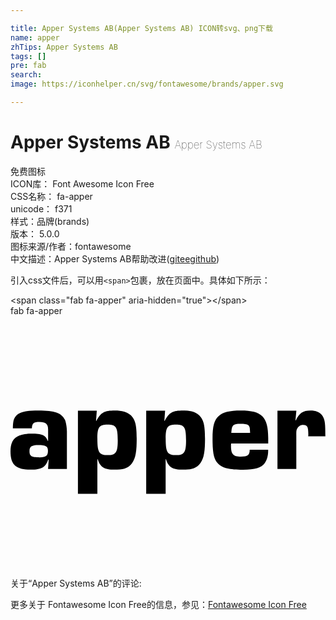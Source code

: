 ```yaml
---

title: Apper Systems AB(Apper Systems AB) ICON转svg、png下载
name: apper
zhTips: Apper Systems AB
tags: []
pre: fab
search: 
image: https://iconhelper.cn/svg/fontawesome/brands/apper.svg

---
```


# Apper Systems AB  <small style="font-size: 60%;font-weight: 100">Apper Systems AB</small>


<div class="detail-page">
<p>
<span><span class="badge-success badge">免费图标</span> </span>
<br/>
<span>
ICON库：
<span class="badge-secondary badge">Font Awesome Icon Free</span> 
</span>
<br/>
<span>
CSS名称：
<span class="badge-secondary badge">fa-apper</span> 
</span>
<br/>
<span>
unicode：
<span class="badge-secondary badge">f371</span> 
<copy-btn content='f371' btn-title=""></copy-btn>
<copy-btn :content='String.fromCodePoint(parseInt("f371", 16))' btn-title="复制U"></copy-btn>
</span><br/><span>样式：<span class="badge-light badge">品牌(brands)</span></span>
<br/>
<span>
版本：
<span class="badge-secondary badge">5.0.0</span> 
</span>
<br/>
<span>图标来源/作者：<span class="badge-light badge">fontawesome</span></span> 
<br/>
<span class="zh-detail">中文描述：<span class="badge-primary badge">Apper Systems AB</span><span class="help-link"><span>帮助改进</span>(<a href="https://gitee.com/liuwave/icon-helper/edit/master/json/fontawesome/brands/apper.json" target="_blank" rel="noopener noreferrer">gitee</a><a href="https://github.com/liuwave/icon-helper/edit/master/json/fontawesome/brands/apper.json" target="_blank" rel="noopener noreferrer">github</a></span>)</span><br/>
</p>
</div>
<div class="alert alert-dark">
  <i class="fab fa-apper fa-xs"></i>
  <i class="fab fa-apper fa-sm"></i>
  <i class="fab fa-apper fa-lg"></i>
  <i class="fab fa-apper fa-2x"></i>
  <i class="fab fa-apper fa-3x"></i>
  <i class="fab fa-apper fa-5x"></i>
  <i class="fab fa-apper fa-7x"></i>
</div>
<div>
  <p>引入css文件后，可以用<code>&lt;span&gt;</code>包裹，放在页面中。具体如下所示：    
  </p>
  <div class="alert alert-primary" style="font-size: 14px">
    &lt;span class="fab fa-apper" aria-hidden="true"&gt;&lt;/span&gt;
    <copy-btn content='<span class="fab fa-apper" aria-hidden="true"></span>'></copy-btn>
  </div>
  <div class="alert alert-secondary">
    <i class="fab fa-apper"
    style="font-size: 24px"
    aria-hidden="true"></i> fab fa-apper
    <copy-btn content="fab fa-apper" btn-title="复制图标名称"></copy-btn>
  </div>
</div>
<div id="svg" class="svg-wrap">
<svg xmlns="http://www.w3.org/2000/svg" viewBox="0 0 640 512"><path d="M42.1 239.1c22.2 0 29 2.8 33.5 14.6h.8v-22.9c0-11.3-4.8-15.4-17.9-15.4-11.3 0-14.4 2.5-15.1 12.8H4.8c.3-13.9 1.5-19.1 5.8-24.4C17.9 195 29.5 192 56.7 192c33 0 47.1 5 53.9 18.9 2 4.3 4 15.6 4 23.7v76.3H76.3l1.3-19.1h-1c-5.3 15.6-13.6 20.4-35.5 20.4-30.3 0-41.1-10.1-41.1-37.3 0-25.2 12.3-35.8 42.1-35.8zm17.1 48.1c13.1 0 16.9-3 16.9-13.4 0-9.1-4.3-11.6-19.6-11.6-13.1 0-17.9 3-17.9 12.1-.1 10.4 3.7 12.9 20.6 12.9zm77.8-94.9h38.3l-1.5 20.6h.8c9.1-17.1 15.9-20.9 37.5-20.9 14.4 0 24.7 3 31.5 9.1 9.8 8.6 12.8 20.4 12.8 48.1 0 30-3 43.1-12.1 52.9-6.8 7.3-16.4 10.1-33.2 10.1-20.4 0-29.2-5.5-33.8-21.2h-.8v70.3H137v-169zm80.9 60.7c0-27.5-3.3-32.5-20.7-32.5-16.9 0-20.7 5-20.7 28.7 0 28 3.5 33.5 21.2 33.5 16.4 0 20.2-5.6 20.2-29.7zm57.9-60.7h38.3l-1.5 20.6h.8c9.1-17.1 15.9-20.9 37.5-20.9 14.4 0 24.7 3 31.5 9.1 9.8 8.6 12.8 20.4 12.8 48.1 0 30-3 43.1-12.1 52.9-6.8 7.3-16.4 10.1-33.3 10.1-20.4 0-29.2-5.5-33.8-21.2h-.8v70.3h-39.5v-169zm80.9 60.7c0-27.5-3.3-32.5-20.7-32.5-16.9 0-20.7 5-20.7 28.7 0 28 3.5 33.5 21.2 33.5 16.4 0 20.2-5.6 20.2-29.7zm53.8-3.8c0-25.4 3.3-37.8 12.3-45.8 8.8-8.1 22.2-11.3 45.1-11.3 42.8 0 55.7 12.8 55.7 55.7v11.1h-75.3c-.3 2-.3 4-.3 4.8 0 16.9 4.5 21.9 20.1 21.9 13.9 0 17.9-3 17.9-13.9h37.5v2.3c0 9.8-2.5 18.9-6.8 24.7-7.3 9.8-19.6 13.6-44.3 13.6-27.5 0-41.6-3.3-50.6-12.3-8.5-8.5-11.3-21.3-11.3-50.8zm76.4-11.6c-.3-1.8-.3-3.3-.3-3.8 0-12.3-3.3-14.6-19.6-14.6-14.4 0-17.1 3-18.1 15.1l-.3 3.3h38.3zm55.6-45.3h38.3l-1.8 19.9h.7c6.8-14.9 14.4-20.2 29.7-20.2 10.8 0 19.1 3.3 23.4 9.3 5.3 7.3 6.8 14.4 6.8 34 0 1.5 0 5 .2 9.3h-35c.3-1.8.3-3.3.3-4 0-15.4-2-19.4-10.3-19.4-6.3 0-10.8 3.3-13.1 9.3-1 3-1 4.3-1 12.3v68h-38.3V192.3z"/></svg>
</div>
<detail full-name='fa-apper'></detail>
<div>
<p>关于“Apper Systems AB”的评论:</p>
</div>
<Vssue title="关于“Apper Systems AB”的评论" ></Vssue>    
<div><p>更多关于  Fontawesome Icon Free的信息，参见：<a target="_blank" href="https://iconhelper.cn/fontawesome.html">Fontawesome Icon Free</a>
</p></div>
